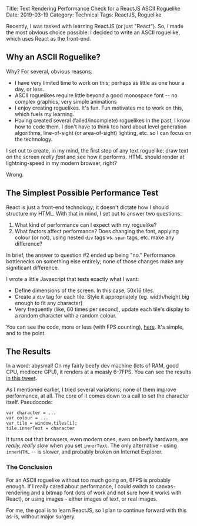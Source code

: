 Title: Text Rendering Performance Check for a ReactJS ASCII Roguelike
Date: 2019-03-19
Category: Technical
Tags: ReactJS, Roguelike

Recently, I was tasked with learning ReactJS (or just "React"). So, I made the most obvious choice possible: I decided to write an ASCII roguelike, which uses React as the front-end.

## Why an ASCII Roguelike?

Why? For several, obvious reasons:

- I have very limited time to work on this; perhaps as little as one hour a day, or less.
- ASCII roguelikes require little beyond a good monospace font -- no complex graphics, very simple animations
- I enjoy creating roguelikes. It's fun. Fun motivates me to work on this, which fuels my learning.
- Having created several (failed/incomplete) roguelikes in the past, I know how to code them. I don't have to think too hard about level generation algorithms, line-of-sight (or area-of-sight) lighting, etc. so I can focus on the technology.

I set out to create, in my mind, the first step of any text roguelike: draw text on the screen *really fast* and see how it performs. HTML should render at lightning-speed in my modern browser, right?

Wrong.

## The Simplest Possible Performance Test

React is just a front-end technology; it doesn't dictate how I should structure my HTML. With that in mind, I set out to answer two questions:

1) What kind of performance can I expect with my roguelike?
2) What factors affect performance? Does changing the font, applying colour (or not), using nested `div` tags vs. `span` tags, etc. make any difference?

In brief, the answer to question #2 ended up being "no." Performance bottlenecks on something else entirely; none of those changes make any significant difference.

I wrote a little Javascript that tests exactly what I want:

- Define dimensions of the screen. In this case, 50x16 tiles.
- Create a `div` tag for each tile. Style it appropriately (eg. width/height big enough to fit any character)
- Very frequently (like, 60 times per second), update each tile's display to a random character with a random colour.

You can see the code, more or less (with FPS counting),  [here](https://github.com/nightblade9/space-marine-junaid/blob/master/prototypes/1-dom-performance/index.html).  It's simple, and to the point.

## The Results

In a word: abysmal! On my fairly beefy dev machine (lots of RAM, good CPU, mediocre GPU), it renders at a measly 6-7FPS. You can see the results [in this tweet](https://twitter.com/nightblade99/status/1098278413935280128).

As I mentioned earlier, I tried several variations; none of them improve performance, at all. The core of it comes down to a call to set the character itself. Pseudocode:

```
var character = ...
var colour = ...
var tile = window.tiles[i];
tile.innerText = character
```

It turns out that browsers, even modern ones, even on beefy hardware, are *really, really slow* when you set `innerText`. The only alternative - using `innerHTML` -- is slower, and probably broken on Internet Explorer.

### The Conclusion

For an ASCII roguelike without too much going on, 6FPS is probably enough. If I really cared about performance, I could switch to canvas-rendering and a bitmap font (lots of work and not sure how it works with React), or using images - either images of text, or real images.

For me, the goal is to learn ReactJS, so I plan to continue forward with this as-is, without major surgery.